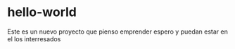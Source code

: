 # hello-world
Este es un nuevo proyecto que pienso emprender espero y puedan estar en el los interresados
